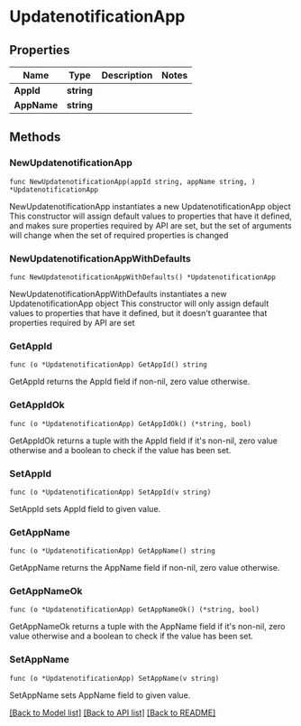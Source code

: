# UpdatenotificationApp

## Properties

Name | Type | Description | Notes
------------ | ------------- | ------------- | -------------
**AppId** | **string** |  | 
**AppName** | **string** |  | 

## Methods

### NewUpdatenotificationApp

`func NewUpdatenotificationApp(appId string, appName string, ) *UpdatenotificationApp`

NewUpdatenotificationApp instantiates a new UpdatenotificationApp object
This constructor will assign default values to properties that have it defined,
and makes sure properties required by API are set, but the set of arguments
will change when the set of required properties is changed

### NewUpdatenotificationAppWithDefaults

`func NewUpdatenotificationAppWithDefaults() *UpdatenotificationApp`

NewUpdatenotificationAppWithDefaults instantiates a new UpdatenotificationApp object
This constructor will only assign default values to properties that have it defined,
but it doesn't guarantee that properties required by API are set

### GetAppId

`func (o *UpdatenotificationApp) GetAppId() string`

GetAppId returns the AppId field if non-nil, zero value otherwise.

### GetAppIdOk

`func (o *UpdatenotificationApp) GetAppIdOk() (*string, bool)`

GetAppIdOk returns a tuple with the AppId field if it's non-nil, zero value otherwise
and a boolean to check if the value has been set.

### SetAppId

`func (o *UpdatenotificationApp) SetAppId(v string)`

SetAppId sets AppId field to given value.


### GetAppName

`func (o *UpdatenotificationApp) GetAppName() string`

GetAppName returns the AppName field if non-nil, zero value otherwise.

### GetAppNameOk

`func (o *UpdatenotificationApp) GetAppNameOk() (*string, bool)`

GetAppNameOk returns a tuple with the AppName field if it's non-nil, zero value otherwise
and a boolean to check if the value has been set.

### SetAppName

`func (o *UpdatenotificationApp) SetAppName(v string)`

SetAppName sets AppName field to given value.



[[Back to Model list]](../README.md#documentation-for-models) [[Back to API list]](../README.md#documentation-for-api-endpoints) [[Back to README]](../README.md)


